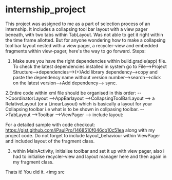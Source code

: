 # internship_project
This project was assigned to me as a part of selection process of an internship. It includes a collapsing tool bar layout
with a view pager beneath, with two tabs within TabLayout. Was not able to get it right within the time frame allotted.
But for anyone wondering how to make a collapsing tool bar layout nested with a view pager, a recycler-view and embedded 
fragments within view-pager, here's the way to go forward.
Steps:
1. Make sure you have the right dependencies within build.gradle(app) file. To check the latest dependencies installed in 
system go to File-->Project Structure-->dependencies-->(+)Add library dependency-->copy and paste the dependency name 
without version number-->search-->click on the latest version-->Add dependency--> sync.

2.Entire code within xml file should be organised in this order:
-->CoordinatorLayout
  -->AppBarlayout
     -->CollapsingToolBarLayout
     --> a RelativeLayout (or a LinearLayout) which is basically a layout for your Collapsing toolbar i.e what is to be
         shown in collpasing toolbar.
     -->TabLayout
     -->Toolbar
  -->ViewPager
     --> include layout:<layout of your fragment>
 
For a detailed sample with code checkout: https://gist.github.com/iPaulPro/1468510f046cb10c51ea along with my project code.
Do not forget to include layout_behaviour within ViewPager and included layout of the fragment class.

3. within MainActivity, initialise toolbar and set it up with view pager, also i had to initialise recycler-view and layout
manager here and then again in my fragment class.

Thats it! You did it.
<img src

  
  
